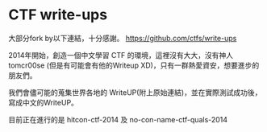 # CTF write-ups

大部分fork by以下連結，十分感謝。
https://github.com/ctfs/write-ups

2014年開始，創造一個中文學習 CTF 的環境，這裡沒有大大，沒有神人 tomcr00se (但是有可能會有他的Writeup XD)，只有一群熱愛資安，想要進步的朋友們。

我們會儘可能的蒐集世界各地的 WriteUP(附上原始連結)，並在實際測試成功後，寫成中文的WriteUP。

目前正在進行的是 hitcon-ctf-2014 及 no-con-name-ctf-quals-2014
